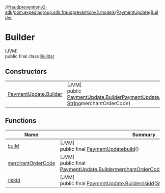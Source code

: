//[fraudpreventionv2-sdk](../../../../index.md)/[com.expediagroup.sdk.fraudpreventionv2.models](../../index.md)/[PaymentUpdate](../index.md)/[Builder](index.md)

# Builder

[JVM]\
public final class [Builder](index.md)

## Constructors

| | |
|---|---|
| [PaymentUpdate.Builder](-payment-update.-builder.md) | [JVM]<br>public [PaymentUpdate.Builder](index.md)[PaymentUpdate.Builder](-payment-update.-builder.md)([String](https://docs.oracle.com/javase/8/docs/api/java/lang/String.html)riskId, [String](https://docs.oracle.com/javase/8/docs/api/java/lang/String.html)merchantOrderCode) |

## Functions

| Name | Summary |
|---|---|
| [build](build.md) | [JVM]<br>public final [PaymentUpdate](../index.md)[build](build.md)() |
| [merchantOrderCode](merchant-order-code.md) | [JVM]<br>public final [PaymentUpdate.Builder](index.md)[merchantOrderCode](merchant-order-code.md)([String](https://docs.oracle.com/javase/8/docs/api/java/lang/String.html)merchantOrderCode) |
| [riskId](risk-id.md) | [JVM]<br>public final [PaymentUpdate.Builder](index.md)[riskId](risk-id.md)([String](https://docs.oracle.com/javase/8/docs/api/java/lang/String.html)riskId) |
